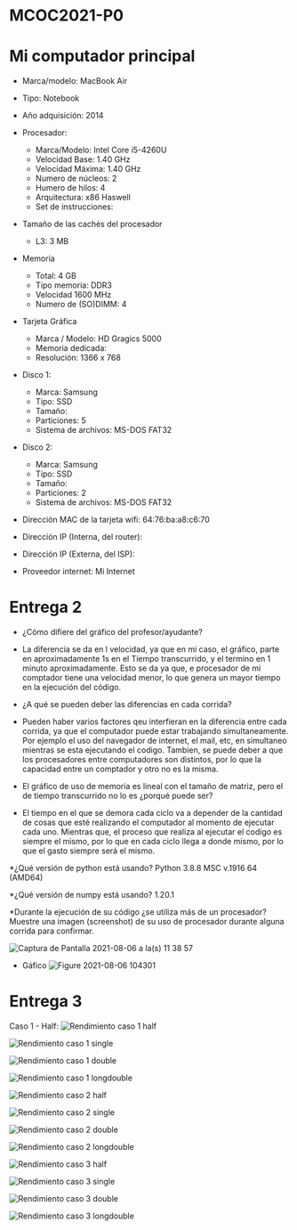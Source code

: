 # MCOC2021-P0

# Mi computador principal

* Marca/modelo: MacBook Air 
* Tipo: Notebook
* Año adquisición: 2014
* Procesador:
  * Marca/Modelo: Intel Core i5-4260U
  * Velocidad Base: 1.40 GHz
  * Velocidad Máxima: 1.40 GHz
  * Numero de núcleos: 2 
  * Humero de hilos: 4
  * Arquitectura: x86 Haswell
  * Set de instrucciones: 
* Tamaño de las cachés del procesador
  * L3: 3 MB
* Memoria 
  * Total: 4 GB
  * Tipo memoria: DDR3
  * Velocidad 1600 MHz
  * Numero de (SO)DIMM: 4
* Tarjeta Gráfica
  * Marca / Modelo: HD Gragics 5000
  * Memoria dedicada: 
  * Resolución: 1366 x 768
* Disco 1: 
  * Marca: Samsung
  * Tipo: SSD
  * Tamaño: 
  * Particiones: 5
  * Sistema de archivos: MS-DOS FAT32
* Disco 2: 
  * Marca: Samsung
  * Tipo: SSD
  * Tamaño: 
  * Particiones: 2
  * Sistema de archivos: MS-DOS FAT32

  
* Dirección MAC de la tarjeta wifi: 64:76:ba:a8:c6:70
* Dirección IP (Interna, del router): 
* Dirección IP (Externa, del ISP): 
* Proveedor internet: Mi Internet 

# Entrega 2

* ¿Cómo difiere del gráfico del profesor/ayudante?
* La diferencia se da en l velocidad, ya que en mi caso, el gráfico, parte en aproximadamente 1s en el Tiempo transcurrido, y el termino en 1 minuto aproximadamente. Esto se da ya que, e procesador de mi comptador tiene una velocidad menor, lo que genera un mayor tiempo en la ejecución del código.

* ¿A qué se pueden deber las diferencias en cada corrida?
* Pueden haber varios factores qeu interfieran en la diferencia entre cada corrida, ya que el computador puede estar trabajando simultaneamente. Por ejemplo el uso del navegador de internet, el mail, etc, en simultaneo mientras se esta ejecutando el codigo. Tambien, se puede deber a que los procesadores entre computadores son distintos, por lo que la capacidad entre un comptador y otro no es la misma.

* El gráfico de uso de memoria es lineal con el tamaño de matriz, pero el de tiempo transcurrido no lo es ¿porqué puede ser?
* El tiempo en el que se demora cada ciclo va a depender de la cantidad de cosas que esté realizando el computador al momento de ejecutar cada uno. Mientras que, el proceso que realiza al ejecutar el codigo es siempre el mismo, por lo que en cada ciclo llega a donde mismo, por lo que el gasto siempre será el mismo.

*¿Qué versión de python está usando? Python 3.8.8 MSC v.1916 64 (AMD64)

*¿Qué versión de numpy está usando? 1.20.1

*Durante la ejecución de su código ¿se utiliza más de un procesador? Muestre una imagen (screenshot) de su uso de procesador durante alguna corrida para confirmar. 

![Captura de Pantalla 2021-08-06 a la(s) 11 38 57](https://user-images.githubusercontent.com/88350644/128535297-ff707174-9adf-426d-9076-d8d7814179c2.png)

* Gáfico
![Figure 2021-08-06 104301](https://user-images.githubusercontent.com/88350644/128534126-db006774-09c3-4f42-8cc8-0253d5d2f29e.png)



# Entrega 3

Caso 1 - Half: 
![Rendimiento caso 1 half](https://user-images.githubusercontent.com/88350644/129988921-a13cd09e-317b-40ad-93d4-e43e84032ca0.png)


![Rendimiento caso 1 single](https://user-images.githubusercontent.com/88350644/129988943-8652954c-ab8b-4d44-987b-370de3697838.png)


 ![Rendimiento caso 1 double](https://user-images.githubusercontent.com/88350644/129988970-4baea4ac-85e9-4eec-88b9-3a94985f7c15.png)


 ![Rendimiento caso 1 longdouble](https://user-images.githubusercontent.com/88350644/129988994-f7de4c72-8cee-4a5b-a40e-6a2f7ea93660.png)


 ![Rendimiento caso 2 half](https://user-images.githubusercontent.com/88350644/129989010-883a1321-6159-4fcc-81db-fefdd02f9914.png)


 ![Rendimiento caso 2 single](https://user-images.githubusercontent.com/88350644/129989038-1b032c24-377d-4d4f-969c-db5d723d8514.png)


 ![Rendimiento caso 2 double](https://user-images.githubusercontent.com/88350644/129989077-fb5a6cb6-d7e4-48b9-bcc9-66f4908453ee.png)


 ![Rendimiento caso 2 longdouble](https://user-images.githubusercontent.com/88350644/129990022-2272b6aa-d4e0-48c6-a208-ddecd3ff1e13.png)


 ![Rendimiento caso 3 half](https://user-images.githubusercontent.com/88350644/129990047-eddde346-7f9b-4a18-9e84-dc9d4a4c56a2.png)


 ![Rendimiento caso 3 single](https://user-images.githubusercontent.com/88350644/129990075-c986556e-f51c-45a4-9669-d7588cb62c9c.png)


 ![Rendimiento caso 3 double](https://user-images.githubusercontent.com/88350644/129990090-bd4f1a76-a22c-4d3d-9343-d17901a5a792.png)


 ![Rendimiento caso 3 longdouble](https://user-images.githubusercontent.com/88350644/129990102-a176803b-d910-4457-bd5e-cb33eaac7087.png)






